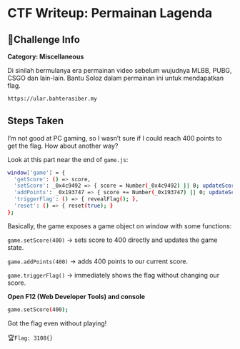 # CTF Writeup: Permainan Lagenda

## 🧩Challenge Info
**Category: Miscellaneous**

Di sinilah bermulanya era permainan video sebelum wujudnya MLBB, PUBG, CSGO dan lain-lain. Bantu Soloz dalam permainan ini untuk mendapatkan flag.

```bash
https://ular.bahterasiber.my
```

## Steps Taken

I’m not good at PC gaming, so I wasn’t sure if I could reach 400 points to get the flag. How about another way?

Look at this part near the end of ```game.js```:
```bash
window['game'] = {
  'getScore': () => score,
  'setScore': _0x4c9492 => { score = Number(_0x4c9492) || 0; updateScore(); return score; },
  'addPoints': _0x193747 => { score += Number(_0x193747) || 0; updateScore(); return score; },
  'triggerFlag': () => { revealFlag(); },
  'reset': () => { reset(true); }
};
```

Basically, the game exposes a game object on window with some functions:

```game.setScore(400)``` → sets score to 400 directly and updates the game state.

```game.addPoints(400)``` → adds 400 points to our current score.

```game.triggerFlag()``` → immediately shows the flag without changing our score.


**Open F12 (Web Developer Tools) and console**
```bash
game.setScore(400);
```
Got the flag even without playing!

🏆```Flag: 3108{}```
